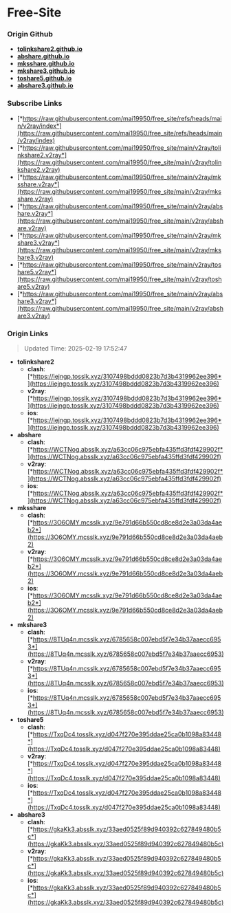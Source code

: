 # Free-Site

### Origin Github

- [**tolinkshare2.github.io**](https://github.com/tolinkshare2/tolinkshare2.github.io)
- [**abshare.github.io**](https://github.com/abshare/abshare.github.io)
- [**mksshare.github.io**](https://github.com/mksshare/mksshare.github.io)
- [**mkshare3.github.io**](https://github.com/mkshare3/mkshare3.github.io)
- [**toshare5.github.io**](https://github.com/toshare5/toshare5.github.io)
- [**abshare3.github.io**](https://github.com/abshare3/abshare3.github.io)

### Subscribe Links

- [*https://raw.githubusercontent.com/mai19950/free_site/refs/heads/main/v2ray/index*](https://raw.githubusercontent.com/mai19950/free_site/refs/heads/main/v2ray/index)
- [*https://raw.githubusercontent.com/mai19950/free_site/main/v2ray/tolinkshare2.v2ray*](https://raw.githubusercontent.com/mai19950/free_site/main/v2ray/tolinkshare2.v2ray)
- [*https://raw.githubusercontent.com/mai19950/free_site/main/v2ray/mksshare.v2ray*](https://raw.githubusercontent.com/mai19950/free_site/main/v2ray/mksshare.v2ray)
- [*https://raw.githubusercontent.com/mai19950/free_site/main/v2ray/abshare.v2ray*](https://raw.githubusercontent.com/mai19950/free_site/main/v2ray/abshare.v2ray)
- [*https://raw.githubusercontent.com/mai19950/free_site/main/v2ray/mkshare3.v2ray*](https://raw.githubusercontent.com/mai19950/free_site/main/v2ray/mkshare3.v2ray)
- [*https://raw.githubusercontent.com/mai19950/free_site/main/v2ray/toshare5.v2ray*](https://raw.githubusercontent.com/mai19950/free_site/main/v2ray/toshare5.v2ray)
- [*https://raw.githubusercontent.com/mai19950/free_site/main/v2ray/abshare3.v2ray*](https://raw.githubusercontent.com/mai19950/free_site/main/v2ray/abshare3.v2ray)

### Origin Links

> Updated Time: 2025-02-19 17:52:47

- **tolinkshare2**
  - **clash**: [*https://iejngp.tosslk.xyz/3107498bddd0823b7d3b4319962ee396*](https://iejngp.tosslk.xyz/3107498bddd0823b7d3b4319962ee396)
  - **v2ray**: [*https://iejngp.tosslk.xyz/3107498bddd0823b7d3b4319962ee396*](https://iejngp.tosslk.xyz/3107498bddd0823b7d3b4319962ee396)
  - **ios**: [*https://iejngp.tosslk.xyz/3107498bddd0823b7d3b4319962ee396*](https://iejngp.tosslk.xyz/3107498bddd0823b7d3b4319962ee396)
- **abshare**
  - **clash**: [*https://WCTNog.absslk.xyz/a63cc06c975ebfa435ffd3fdf429902f*](https://WCTNog.absslk.xyz/a63cc06c975ebfa435ffd3fdf429902f)
  - **v2ray**: [*https://WCTNog.absslk.xyz/a63cc06c975ebfa435ffd3fdf429902f*](https://WCTNog.absslk.xyz/a63cc06c975ebfa435ffd3fdf429902f)
  - **ios**: [*https://WCTNog.absslk.xyz/a63cc06c975ebfa435ffd3fdf429902f*](https://WCTNog.absslk.xyz/a63cc06c975ebfa435ffd3fdf429902f)
- **mksshare**
  - **clash**: [*https://3O6OMY.mcsslk.xyz/9e791d66b550cd8ce8d2e3a03da4aeb2*](https://3O6OMY.mcsslk.xyz/9e791d66b550cd8ce8d2e3a03da4aeb2)
  - **v2ray**: [*https://3O6OMY.mcsslk.xyz/9e791d66b550cd8ce8d2e3a03da4aeb2*](https://3O6OMY.mcsslk.xyz/9e791d66b550cd8ce8d2e3a03da4aeb2)
  - **ios**: [*https://3O6OMY.mcsslk.xyz/9e791d66b550cd8ce8d2e3a03da4aeb2*](https://3O6OMY.mcsslk.xyz/9e791d66b550cd8ce8d2e3a03da4aeb2)
- **mkshare3**
  - **clash**: [*https://8TUq4n.mcsslk.xyz/6785658c007ebd5f7e34b37aaecc6953*](https://8TUq4n.mcsslk.xyz/6785658c007ebd5f7e34b37aaecc6953)
  - **v2ray**: [*https://8TUq4n.mcsslk.xyz/6785658c007ebd5f7e34b37aaecc6953*](https://8TUq4n.mcsslk.xyz/6785658c007ebd5f7e34b37aaecc6953)
  - **ios**: [*https://8TUq4n.mcsslk.xyz/6785658c007ebd5f7e34b37aaecc6953*](https://8TUq4n.mcsslk.xyz/6785658c007ebd5f7e34b37aaecc6953)
- **toshare5**
  - **clash**: [*https://TxqDc4.tosslk.xyz/d047f270e395ddae25ca0b1098a83448*](https://TxqDc4.tosslk.xyz/d047f270e395ddae25ca0b1098a83448)
  - **v2ray**: [*https://TxqDc4.tosslk.xyz/d047f270e395ddae25ca0b1098a83448*](https://TxqDc4.tosslk.xyz/d047f270e395ddae25ca0b1098a83448)
  - **ios**: [*https://TxqDc4.tosslk.xyz/d047f270e395ddae25ca0b1098a83448*](https://TxqDc4.tosslk.xyz/d047f270e395ddae25ca0b1098a83448)
- **abshare3**
  - **clash**: [*https://gkaKk3.absslk.xyz/33aed0525f89d940392c627849480b5c*](https://gkaKk3.absslk.xyz/33aed0525f89d940392c627849480b5c)
  - **v2ray**: [*https://gkaKk3.absslk.xyz/33aed0525f89d940392c627849480b5c*](https://gkaKk3.absslk.xyz/33aed0525f89d940392c627849480b5c)
  - **ios**: [*https://gkaKk3.absslk.xyz/33aed0525f89d940392c627849480b5c*](https://gkaKk3.absslk.xyz/33aed0525f89d940392c627849480b5c)
